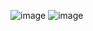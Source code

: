 ![image](https://user-images.githubusercontent.com/64565005/189071588-39ad4a27-2576-4cf0-b11d-b3a147ccb10a.png)
![image](https://user-images.githubusercontent.com/64565005/189071649-955b4b41-ff56-4ae3-b872-f3426aec2399.png)
